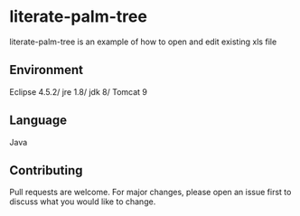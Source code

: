 # literate-palm-tree
literate-palm-tree is an example of how to open and edit existing xls file

## Environment
Eclipse 4.5.2/ jre 1.8/ jdk 8/ Tomcat 9

## Language
Java

## Contributing
Pull requests are welcome. For major changes, please open an issue first to discuss what you would like to change.
